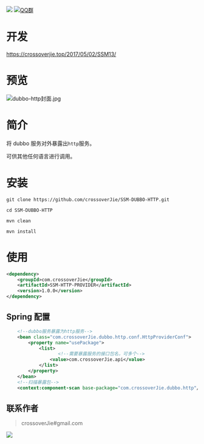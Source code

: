 ![](https://travis-ci.org/crossoverJie/SSM-DUBBO-HTTP.svg?branch=master)
[![QQ群](https://img.shields.io/badge/QQ%E7%BE%A4-787381170-yellowgreen.svg)](https://jq.qq.com/?_wv=1027&k=5HPYvQk)

# 开发

https://crossoverjie.top/2017/05/02/SSM13/

# 预览
![dubbo-http封面.jpg](https://ooo.0o0.ooo/2017/04/30/5905dae5d9b8c.jpg)

# 简介
将 dubbo 服务对外暴露出`http`服务。

可供其他任何语言进行调用。


# 安装

```
git clone https://github.com/crossoverJie/SSM-DUBBO-HTTP.git

cd SSM-DUBBO-HTTP

mvn clean

mvn install
```


# 使用

```xml
<dependency>
    <groupId>com.crossoverJie</groupId>
    <artifactId>SSM-HTTP-PROVIDER</artifactId>
    <version>1.0.0</version>
</dependency>
```

## Spring 配置

```xml
    <!--dubbo服务暴露为http服务-->
    <bean class="com.crossoverJie.dubbo.http.conf.HttpProviderConf">
        <property name="usePackage">
            <list>
            	   <!--需要暴露服务的接口包名，可多个-->
                <value>com.crossoverJie.api</value>
            </list>
        </property>
    </bean>
    <!--扫描暴露包-->
    <context:component-scan base-package="com.crossoverJie.dubbo.http"/>
```


## 联系作者

> crossoverJie#gmail.com

![](https://ws1.sinaimg.cn/large/006tKfTcly1frz6eaf3s4j308c0au0ss.jpg)